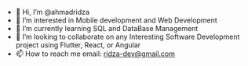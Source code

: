 - 👋 Hi, I’m @ahmadridza
- 👀 I’m interested in Mobile development and Web Development
- 🌱 I’m currently learning SQL and DataBase Management
- 💞️ I’m looking to collaborate on any Interesting Software Development project using Flutter, React, or Angular
- 📫 How to reach me email: ridza-dev@gmail.com



